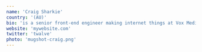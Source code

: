 ```yaml
---
name: 'Craig Sharkie'
country: '(AU)'
bio: 'is a senior front-end engineer making internet things at Vox Media. Loves ice cream, Sass, community building, and sharing photos of her cat on the internet'
website: 'mywebsite.com'
twitter: 'twalve'
photo: 'mugshot-craig.png'
---
```

